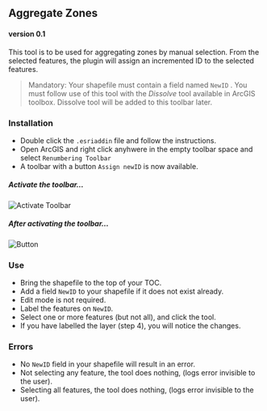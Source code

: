 ## Aggregate Zones
#### __version__ 0.1

This tool is to be used for aggregating zones by manual selection. From the selected features, the plugin will assign an incremented ID to the selected features.


> Mandatory: Your shapefile must contain a field named `NewID` . You must follow use of this tool with the *Dissolve* tool available in ArcGIS toolbox. Dissolve tool will be added to this toolbar later.

### Installation

- Double click the `.esriaddin` file and follow the instructions.
- Open ArcGIS and right click anyhwere in the empty toolbar space and select `Renumbering Toolbar`
- A toolbar with a button `Assign newID` is now available.

##### Activate the toolbar...
![Activate Toolbar](https://github.com/sriramab/ArcGISAddins/images/renumbering.png)

##### After activating the toolbar...
![Button](https://github.com/sriramab/ArcGISAddins/images/tool_renumbering.png)

### Use

- Bring the shapefile to the top of your TOC.
- Add a field `NewID` to your shapefile if it does not exist already.
- Edit mode is not required.
- Label the features on `NewID`.
- Select one or more features (but not all), and click the tool.
- If you have labelled the layer (step 4), you will notice the changes.

### Errors

- No `NewID` field in your shapefile will result in an error.
- Not selecting any feature, the tool does nothing, (logs error invisible to the user).
- Selecting all features, the tool does nothing, (logs error invisible to the user).

